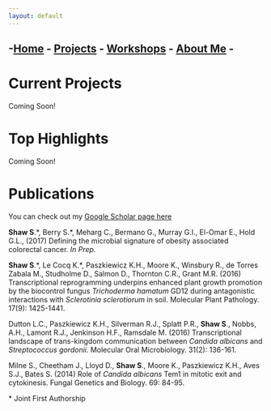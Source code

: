 ```yaml
---
layout: default
---
```

## -[Home](./index.md) - [Projects](./projects/index.md) - [Workshops](./workshops/index.md) - [About Me](./CV/index.md) -

# Current Projects
Coming Soon!

# Top Highlights
Coming Soon!

# Publications
You can check out my [Google Scholar page here](https://scholar.google.co.uk/citations?user=_K3aFRYAAAAJ&hl=en)

**Shaw S**.\*, Berry S.\*, Meharg C., Bermano G., Murray G.I., El-Omar E., Hold G.L., (2017) Defining the microbial signature of obesity associated colorectal cancer. *In Prep.*

**Shaw S**.\*, Le Cocq K.\*, Paszkiewicz K.H., Moore K., Winsbury R., de Torres Zabala M., Studholme D., Salmon D., Thornton C.R., Grant M.R. (2016) Transcriptional reprogramming underpins enhanced plant growth promotion by the biocontrol fungus *Trichoderma hamatum* GD12 during antagonistic interactions with *Sclerotinia sclerotiorum* in soil. Molecular Plant Pathology. 17(9): 1425-1441. 

Dutton L.C., Paszkiewicz K.H., Silverman R.J., Splatt P.R., **Shaw S**., Nobbs, A.H., Lamont R.J., Jenkinson H.F., Ramsdale M. (2016) Transcriptional landscape of trans-kingdom communication between *Candida albicans* and *Streptococcus gordonii*. Molecular Oral Microbiology. 31(2): 136-161.

Milne S., Cheetham J., Lloyd D., **Shaw S**., Moore K., Paszkiewicz K.H., Aves S.J., Bates S. (2014) Role of *Candida albicans* Tem1 in mitotic exit and cytokinesis. Fungal Genetics and Biology. 69: 84-95. 

\* Joint First Authorship

